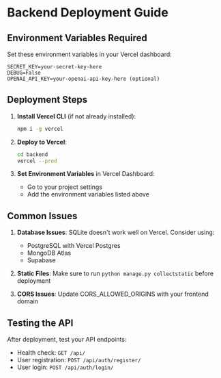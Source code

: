 # Backend Deployment Guide

## Environment Variables Required

Set these environment variables in your Vercel dashboard:

```
SECRET_KEY=your-secret-key-here
DEBUG=False
OPENAI_API_KEY=your-openai-api-key-here (optional)
```

## Deployment Steps

1. **Install Vercel CLI** (if not already installed):
   ```bash
   npm i -g vercel
   ```

2. **Deploy to Vercel**:
   ```bash
   cd backend
   vercel --prod
   ```

3. **Set Environment Variables** in Vercel Dashboard:
   - Go to your project settings
   - Add the environment variables listed above

## Common Issues

1. **Database Issues**: SQLite doesn't work well on Vercel. Consider using:
   - PostgreSQL with Vercel Postgres
   - MongoDB Atlas
   - Supabase

2. **Static Files**: Make sure to run `python manage.py collectstatic` before deployment

3. **CORS Issues**: Update CORS_ALLOWED_ORIGINS with your frontend domain

## Testing the API

After deployment, test your API endpoints:
- Health check: `GET /api/`
- User registration: `POST /api/auth/register/`
- User login: `POST /api/auth/login/`
